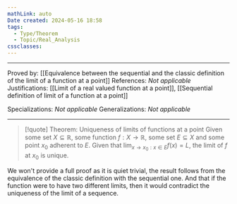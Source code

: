 ```yaml
---
mathLink: auto
Date created: 2024-05-16 18:58
tags:
  - Type/Theorem
  - Topic/Real_Analysis
cssclasses:
---
```


---

Proved by: [[Equivalence between the sequential and the classic definition of the limit of a function at a point]]
References: _Not applicable_
Justifications: [[Limit of a real valued function at a point]], [[Sequential definition of limit of a function at a point]]

Specializations: _Not applicable_
Generalizations: _Not applicable_

---

> [!quote] Theorem: Uniqueness of limits of functions at a point
> Given some set $X\subseteq \mathbb{R}$, some function $f:X\to \mathbb{R}$, some set $E\subseteq X$ and some point $x_{0}$ adherent to $E$. Given that $\lim_{ x \to x_0:x\in E }f(x)=L$, the limit of $f$ at $x_0$ is unique.

We won't provide a full proof as it is quiet trivial, the result follows from the equivalence of the classic definition with the sequential one. And that if the function were to have two different limits, then it would contradict the uniqueness of the limit of a sequence.